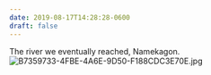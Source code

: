 ```yaml
---
date: 2019-08-17T14:28:28-0600
draft: false
---
```


The river we eventually reached, Namekagon. ![B7359733-4FBE-4A6E-9D50-F188CDC3E70E.jpg](http://ianwhitney.micro.blog/uploads/2019/39bb274b4b.jpg)

